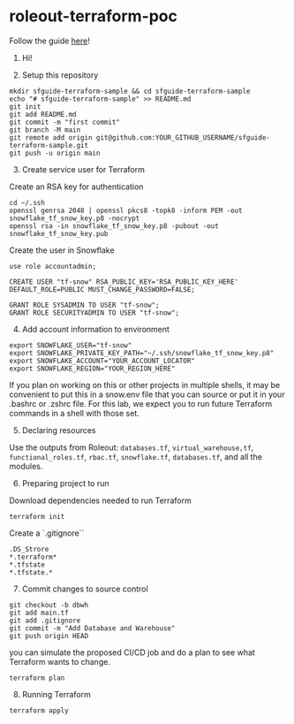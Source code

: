 # roleout-terraform-poc

Follow the guide [here](https://quickstarts.snowflake.com/guide/terraforming_snowflake/index.html?index=..%2F..index#0)!

1. Hi!

2. Setup this repository

```
mkdir sfguide-terraform-sample && cd sfguide-terraform-sample
echo "# sfguide-terraform-sample" >> README.md
git init
git add README.md
git commit -m "first commit"
git branch -M main
git remote add origin git@github.com:YOUR_GITHUB_USERNAME/sfguide-terraform-sample.git
git push -u origin main
```

3. Create service user for Terraform

Create an RSA key for authentication

```
cd ~/.ssh
openssl genrsa 2048 | openssl pkcs8 -topk8 -inform PEM -out snowflake_tf_snow_key.p8 -nocrypt
openssl rsa -in snowflake_tf_snow_key.p8 -pubout -out snowflake_tf_snow_key.pub
```

Create the user in Snowflake
```
use role accountadmin;

CREATE USER "tf-snow" RSA_PUBLIC_KEY='RSA_PUBLIC_KEY_HERE' DEFAULT_ROLE=PUBLIC MUST_CHANGE_PASSWORD=FALSE;

GRANT ROLE SYSADMIN TO USER "tf-snow";
GRANT ROLE SECURITYADMIN TO USER "tf-snow";
```

4. Add account information to environment
```
export SNOWFLAKE_USER="tf-snow"
export SNOWFLAKE_PRIVATE_KEY_PATH="~/.ssh/snowflake_tf_snow_key.p8"
export SNOWFLAKE_ACCOUNT="YOUR_ACCOUNT_LOCATOR"
export SNOWFLAKE_REGION="YOUR_REGION_HERE"
```

If you plan on working on this or other projects in multiple shells, it may be convenient to put this in a snow.env file that you can source or put it in your .bashrc or .zshrc file. For this lab, we expect you to run future Terraform commands in a shell with those set.

5. Declaring resources

Use the outputs from Roleout: `databases.tf`, `virtual_warehouse,tf`, `functional_roles.tf`, `rbac.tf`, `snowflake.tf`, `databases.tf`, and all the modules. 

6. Preparing project to run

Download dependencies needed to run Terraform

```
terraform init
```

Create a `.gitignore``

```
.DS_Strore
*.terraform*
*.tfstate
*.tfstate.*
```

7. Commit changes to source control

```
git checkout -b dbwh
git add main.tf
git add .gitignore
git commit -m "Add Database and Warehouse"
git push origin HEAD
```

 you can simulate the proposed CI/CD job and do a plan to see what Terraform wants to change.

 ```
 terraform plan
 ```

8. Running Terraform

```
terraform apply
```

